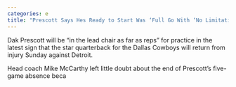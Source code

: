 ```yaml
---
categories: e
title: "Prescott Says Hes Ready to Start Was ‘Full Go With ‘No Limitations at Practice Thursday"
---
```


Dak Prescott will be &#8220;in the lead chair as far as reps&#8221; for practice in the latest sign that the star quarterback for the Dallas Cowboys will return from injury Sunday against Detroit.



Head coach Mike McCarthy left little doubt about the end of Prescott&#8217;s five-game absence beca